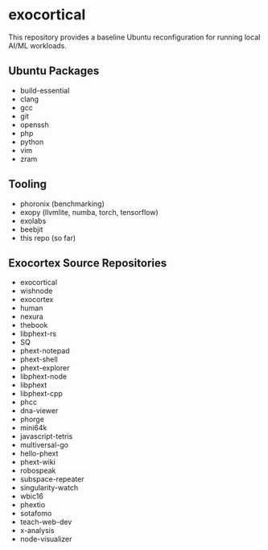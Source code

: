 # exocortical

This repository provides a baseline Ubuntu reconfiguration for running local AI/ML workloads.

## Ubuntu Packages

* build-essential
* clang
* gcc
* git
* openssh
* php
* python
* vim
* zram

## Tooling

* phoronix (benchmarking)
* exopy (llvmlite, numba, torch, tensorflow)
* exolabs
* beebjit
* this repo (so far)

## Exocortex Source Repositories

* exocortical
* wishnode
* exocortex
* human
* nexura
* thebook
* libphext-rs
* SQ
* phext-notepad
* phext-shell
* phext-explorer
* libphext-node
* libphext
* libphext-cpp
* phcc
* dna-viewer
* phorge
* mini64k
* javascript-tetris
* multiversal-go
* hello-phext
* phext-wiki
* robospeak
* subspace-repeater
* singularity-watch
* wbic16
* phextio
* sotafomo
* teach-web-dev
* x-analysis
* node-visualizer
